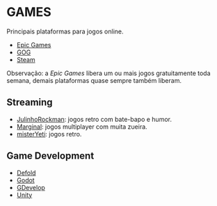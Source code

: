 # GAMES

Principais plataformas para jogos online.

- [Epic Games](https://www.epicgames.com/ 'Epic Games')
- [GOG](https://www.gog.com/ 'GOG')
- [Steam](https://store.steampowered.com/ 'Steam')

Observação: a _Epic Games_ libera um ou mais jogos gratuitamente toda semana, demais plataformas quase sempre também liberam.

## Streaming

- [JulinhoRockman](https://www.twitch.tv/julinhorockman 'JulinhoRockman'): jogos retro com bate-bapo e humor.
- [Marginal](https://www.twitch.tv/marginal 'Marginal'): jogos multiplayer com muita zueira.
- [misterYeti](https://www.twitch.tv/misteryeti 'misterYeti'): jogos retro.

## Game Development

- [Defold](https://defold.com/ 'Defold')
- [Godot](https://godotengine.org/ 'Godot')
- [GDevelop](https://gdevelop-app.com/ 'GDevelop')
- [Unity](https://unity.com/ 'Unity')
